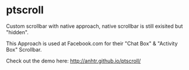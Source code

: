 ptscroll
========

Custom scrollbar with native approach, native scrollbar is still exisited but "hidden".

This Approach is used at Facebook.com for their "Chat Box" & "Activity Box" Scrollbar.



Check out the demo here: http://anhtr.github.io/ptscroll/
